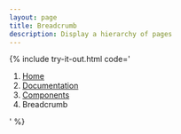 ```yaml
---
layout: page
title: Breadcrumb
description: Display a hierarchy of pages
---
```


{% include try-it-out.html code='<nav aria-label="breadcrumb">
  <ol class="breadcrumb">
    <li class="breadcrumb-item"><a href="#">Home</a></li>
    <li class="breadcrumb-item"><a href="#">Documentation</a></li>
    <li class="breadcrumb-item"><a href="#">Components</a></li>
    <li class="breadcrumb-item active" aria-current="page">Breadcrumb</li>
  </ol>
</nav>' %}